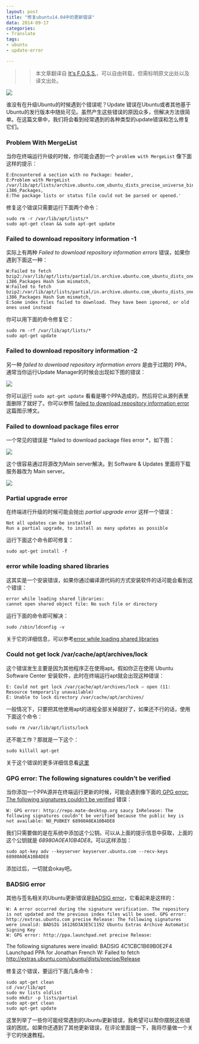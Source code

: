 ```yaml
---
layout: post
title: "修复ubuntu14.04中的更新错误"
data: 2014-09-17
categories:
- Translate
tags:
- ubuntu
- update-error

---
```


>> 本文章翻译自 [It's F.O.S.S.](http://itsfoss.com/fix-update-errors-ubuntu-1404/)，可以自由转载，但需标明原文出处以及译文出处。

![](/assets/img/2014-09-17-Fix-Various-Update-Errors-In-Ubuntu-14.04/1.jpeg)

谁没有在升级Ubuntu的时候遇到个错误呢？Update 错误在Ubuntu或者其他基于Ubuntu的发行版本中随处可见。虽然产生这些错误的原因众多，但解决方法很简单。在这篇文章中，我们将会看到经常遇到的各种类型的update错误和怎么修复它们。


### Problem With MergeList

当你在终端运行升级的时候，你可能会遇到一个 `problem with MergeList` 像下面这样的提示：
```
E:Encountered a section with no Package: header,
E:Problem with MergeList /var/lib/apt/lists/archive.ubuntu.com_ubuntu_dists_precise_universe_binary-i386_Packages,
E:The package lists or status file could not be parsed or opened.'
```

修复这个错误只需要运行下面两个命令：

```
sudo rm -r /var/lib/apt/lists/*
sudo apt-get clean && sudo apt-get update
```


### Failed to download repository information -1

实际上有两种 *Failed to download repository information errors* 错误，如果你遇到下面这一种：

```
W:Failed to fetch bzip2:/var/lib/apt/lists/partial/in.archive.ubuntu.com_ubuntu_dists_oneiric_restricted_binary-i386_Packages Hash Sum mismatch,
W:Failed to fetch bzip2:/var/lib/apt/lists/partial/in.archive.ubuntu.com_ubuntu_dists_oneiric_multiverse_binary-i386_Packages Hash Sum mismatch,
E:Some index files failed to download. They have been ignored, or old ones used instead
```

你可以用下面的命令修复它：

```
sudo rm -rf /var/lib/apt/lists/*
sudo apt-get update
```


### Failed to download repository information -2

另一种 *failed to download repository information errors* 是由于过期的 PPA，通常当你运行Update Manager的时候会出现如下图的错误：

![](/assets/img/2014-09-17-Fix-Various-Update-Errors-In-Ubuntu-14.04/2.png)

你可以运行 `sudo apt-get update` 看看是哪个PPA造成的，然后将它从源列表里面删除了就好了。你可以参照 [failed to download repository information error](http://itsfoss.com/failed-to-download-repository-information-ubuntu-13-04/)这篇图示博文。


### Failed to download package files error

一个常见的错误是 *failed to download package files error *，如下图：

![](/assets/img/2014-09-17-Fix-Various-Update-Errors-In-Ubuntu-14.04/3.jpeg)

这个很容易通过将源改为Main server解决。到 Software & Updates 里面将下载服务器改为 Main server。

![](/assets/img/2014-09-17-Fix-Various-Update-Errors-In-Ubuntu-14.04/4.jpeg)


### Partial upgrade error

在终端进行升级的时候可能会抛出 *partial upgrade error* 这样一个错误：
```
Not all updates can be installed
Run a partial upgrade, to install as many updates as possible
```

运行下面这个命令即可修复：
```
sudo apt-get install -f
```


### error while loading shared libraries

这其实是一个安装错误，如果你通过编译源代码的方式安装软件的话可能会看到这个错误：
```
error while loading shared libraries:
cannot open shared object file: No such file or directory
```

运行下面的命令即可解决：
```
sudo /sbin/ldconfig -v
```

关于它的详细信息，可以参考[error while loading shared libraries](http://itsfoss.com/solve-open-shared-object-file-quick-tip/)


### Could not get lock /var/cache/apt/archives/lock

这个错误发生主要是因为其他程序正在使用apt。假如你正在使用 Ubuntu Software Center 安装软件，此时在终端运行apt就会出现这种错误：
```
E: Could not get lock /var/cache/apt/archives/lock – open (11: Resource temporarily unavailable)
E: Unable to lock directory /var/cache/apt/archives/
```

一般情况下，只要把其他使用apt的进程全部关掉就好了，如果还不行的话，使用下面这个命令：
```
sudo rm /var/lib/apt/lists/lock
```

还不能工作？那就是一下这个：
```
sudo killall apt-get
```

关于这个错误的更多详细信息看[这里](http://itsfoss.com/fix-ubuntu-install-error/)


### GPG error: The following signatures couldn’t be verified

当你添加一个PPA源并在终端运行更新的时候，可能会遇到像下面的[ GPG error: The following signatures couldn’t be verified](http://itsfoss.com/solve-gpg-error-signatures-verified-ubuntu/)
错误：
```
W: GPG error: http://repo.mate-desktop.org saucy InRelease: The following signatures couldn’t be verified because the public key is not available: NO_PUBKEY 68980A0EA10B4DE8
```

我们只需要做的是在系统中添加这个公钥。可以从上面的提示信息中获取，上面的这个公钥就是 *68980A0EA10B4DE8*。可以这样添加：
```
sudo apt-key adv --keyserver keyserver.ubuntu.com --recv-keys 68980A0EA10B4DE8
```

添加过后，一切就会okay吧。


### BADSIG error

其他与签名相关的Ubuntu更新错误是[BADSIG error](http://itsfoss.com/solve-badsig-error-quick-tip/)，它看起来是这样的：
```
W: A error occurred during the signature verification. The repository is not updated and the previous index files will be used. GPG error: http://extras.ubuntu.com precise Release: The following signatures were invalid: BADSIG 16126D3A3E5C1192 Ubuntu Extras Archive Automatic Signing Key
W: GPG error: http://ppa.launchpad.net precise Release:
```

The following signatures were invalid: BADSIG 4C1CBC1B69B0E2F4 Launchpad PPA for Jonathan French W: Failed to fetch http://extras.ubuntu.com/ubuntu/dists/precise/Release

修复这个错误，要运行下面几条命令：
```
sudo apt-get clean
cd /var/lib/apt
sudo mv lists oldlist
sudo mkdir -p lists/partial
sudo apt-get clean
sudo apt-get update
```

这里列举了一些你可能经常遇到的Ubuntu更新错误，我希望可以帮你摆脱这些错误的困扰。如果你还遇到了其他更新错误，在评论里面提一下，我将尽量做一个关于它的快速教程。
